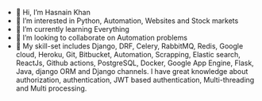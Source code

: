 - 👋 Hi, I’m Hasnain Khan
- 👀 I’m interested in Python, Automation, Websites and Stock markets
- 🌱 I’m currently learning Everything
- 💞️ I’m looking to collaborate on Automation problems
- 🌱 My skill-set includes Django, DRF, Celery, RabbitMQ, Redis, Google cloud, Heroku, Git, Bitbucket, Automation, Scrapping, 
      Elastic search, ReactJs, Github actions, PostgreSQL, Docker, Google App Engine, Flask, Java, django ORM and Django channels. I have great knowledge about             authorization, authentication, JWT based authentication, Multi-threading and Multi processing.


<!---
Gryffindor8/Gryffindor8 is a ✨ special ✨ repository because its `README.md` (this file) appears on your GitHub profile.
You can click the Preview link to take a look at your changes.
- 📫 How to reach me 
--->
